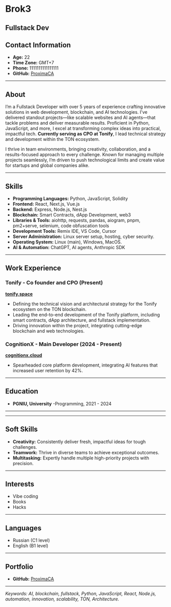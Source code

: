#  Brok3
**Fullstack Dev**
---

## Contact Information
- **Age:** 22
- **Time Zone:** GMT+7  
- **Phone:** 1111111111111111  
- **GitHub:** [ProximaCA](https://github.com/ProximaCA)


---

## About
I’m a Fullstack Developer with over 5 years of experience crafting innovative solutions in web development, blockchain, and AI technologies. I’ve delivered standout projects—like scalable websites and AI agents—that tackle problems and deliver measurable results. Proficient in Python, JavaScript, and more, I excel at transforming complex ideas into practical, impactful tech. **Currently serving as CPO at Tonify**, I lead technical strategy and development within the TON ecosystem.

I thrive in team environments, bringing creativity, collaboration, and a results-focused approach to every challenge. Known for managing multiple projects seamlessly, I’m driven to push technological limits and create value for startups and global companies alike.

---

## Skills
- **Programming Languages:** Python, JavaScript, Solidity
- **Frontend:** React, Next.js, Vue.js  
- **Backend:** Express, Node.js, Nest.js  
- **Blockchain:** Smart Contracts, dApp Development, web3
- **Libraries & Tools:** aiohttp, requests, pandas, aiogram, pnpm, pm2+serve, selenium, code obfuscation tools 
- **Development Tools:** Remix IDE, VS Code, Cursor  
- **Server Administration:** Linux server setup, hosting, cyber security.
- **Operating System:** Linux (main), Windows, MacOS.
- **AI & Automation:** ChatGPT, AI agents, Anthropic SDK  

---

## Work Experience

### **Tonify** - Co founder and CPO (Present) 
[**tonify.space**](https://tonify.space)  

- Defining the technical vision and architectural strategy for the Tonify ecosystem on the TON blockchain.
- Leading the end-to-end development of the Tonify platform, including smart contracts, dApp architecture, and fullstack implementation.
- Driving innovation within the project, integrating cutting-edge blockchain and web technologies.

### **CognitionX** - Main Developer (2024 - Present)  
[**cognitionx.cloud**](https://cognitionx.cloud)  
- Spearheaded core platform development, integrating AI features that increased user retention by 42%.  

---

## Education
- **PGNIU, University** -Programming, 2021 - 2024  

---

---

## Soft Skills
- **Creativity:** Consistently deliver fresh, impactful ideas for tough challenges.  
- **Teamwork:** Thrive in diverse teams to achieve exceptional outcomes.  
- **Multitasking:** Expertly handle multiple high-priority projects with precision.  

---

## Interests
- Vibe coding  
- Books
- Hacks

---

## Languages
- Russian (C1 level)
- English (B1 level)  

---

## Portfolio
- **GitHub:** [ProximaCA](https://github.com/ProximaCA)  

---

*Keywords: AI, blockchain, fullstack, Python, JavaScript, React, Node.js, automation, innovation, scalability, TON, Architecture.*
